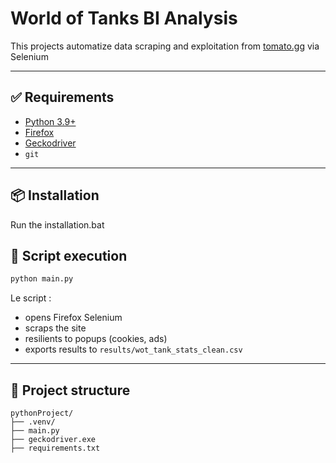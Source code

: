 # World of Tanks BI Analysis

This projects automatize data scraping and exploitation from [tomato.gg](https://tomato.gg/tank-stats) via Selenium

---

## ✅ Requirements

- [Python 3.9+](https://www.python.org/downloads/)
- [Firefox](https://www.mozilla.org/fr/firefox/new/)
- [Geckodriver](https://github.com/mozilla/geckodriver/releases) 
- `git` 

---

## 📦 Installation

Run the installation.bat

## 🚀 Script execution

```bash
python main.py
```

Le script :
- opens Firefox Selenium
- scraps the site
- resilients to popups (cookies, ads)
- exports results to `results/wot_tank_stats_clean.csv`

---

## 📁 Project structure
```
pythonProject/
├── .venv/                    
├── main.py                  
├── geckodriver.exe            
├── requirements.txt          
```
